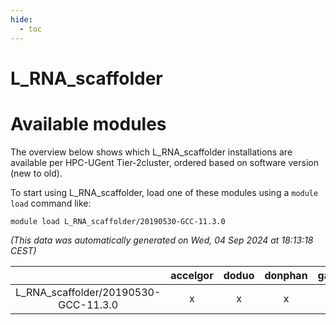 ```yaml
---
hide:
  - toc
---
```


L_RNA_scaffolder
================

# Available modules


The overview below shows which L_RNA_scaffolder installations are available per HPC-UGent Tier-2cluster, ordered based on software version (new to old).

To start using L_RNA_scaffolder, load one of these modules using a `module load` command like:

```shell
module load L_RNA_scaffolder/20190530-GCC-11.3.0
```

*(This data was automatically generated on Wed, 04 Sep 2024 at 18:13:18 CEST)*  

| |accelgor|doduo|donphan|gallade|joltik|shinx|skitty|
| :---: | :---: | :---: | :---: | :---: | :---: | :---: | :---: |
|L_RNA_scaffolder/20190530-GCC-11.3.0|x|x|x|x|x|-|x|
